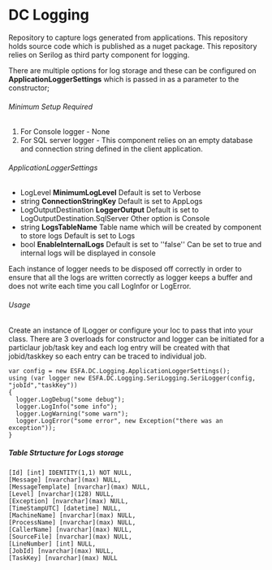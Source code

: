 # DC Logging

Repository to capture logs generated from applications. This repository holds source code which is published as a nuget package. This repository relies on Serilog as third party component for logging.

There are multiple options for log storage and these can be configured on **ApplicationLoggerSettings** which is passed in as a parameter to the constructor;

###### Minimum Setup Required
1. For Console logger - None
2. For SQL server logger - This component relies on an empty database and connection string defined in the client application.

###### ApplicationLoggerSettings

	
  * LogLevel **MinimumLogLevel** Default is set to Verbose
  * string **ConnectionStringKey** Default is set to AppLogs
  * LogOutputDestination **LoggerOutput**  Default is set to LogOutputDestination.SqlServer  Other option is Console
  * string **LogsTableName**  Table name which will be created by component to store logs   Default is set to  Logs
  * bool **EnableInternalLogs**  Default is set to ''false'' Can be set to true and internal logs will be displayed in console
	 
	

Each instance of logger needs to be disposed off correctly in order to ensure that all the logs are written correctly as logger keeps a buffer and does not write each time you call LogInfor or LogError.

###### Usage
Create an instance of ILogger or configure your Ioc to pass that into your class. There are 3 overloads for constructor and logger can be initiated for a particlaur job/task key and each log entry will be created with that jobid/taskkey so each entry can be traced to individual job.
```
var config = new ESFA.DC.Logging.ApplicationLoggerSettings();
using (var logger new ESFA.DC.Logging.SeriLogging.SeriLogger(config, "jobId","taskKey"))
{
  logger.LogDebug("some debug");
  logger.LogInfo("some info");
  logger.LogWarning("some warn");
  logger.LogError("some error", new Exception("there was an exception"));
}
```

##### Table Strtucture for Logs storage
```
[Id] [int] IDENTITY(1,1) NOT NULL,
[Message] [nvarchar](max) NULL,
[MessageTemplate] [nvarchar](max) NULL,
[Level] [nvarchar](128) NULL,
[Exception] [nvarchar](max) NULL,
[TimeStampUTC] [datetime] NULL,
[MachineName] [nvarchar](max) NULL,
[ProcessName] [nvarchar](max) NULL,
[CallerName] [nvarchar](max) NULL,
[SourceFile] [nvarchar](max) NULL,
[LineNumber] [int] NULL,
[JobId] [nvarchar](max) NULL,
[TaskKey] [nvarchar](max) NULL
```
